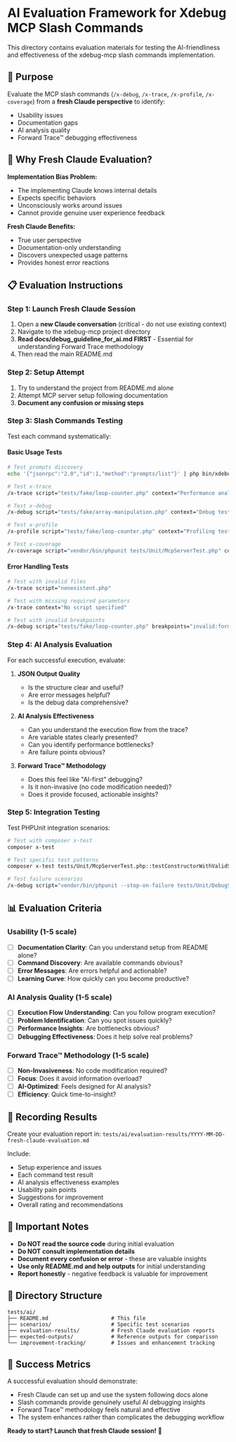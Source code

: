 # AI Evaluation Framework for Xdebug MCP Slash Commands

This directory contains evaluation materials for testing the AI-friendliness and effectiveness of the xdebug-mcp slash commands implementation.

## 🎯 Purpose

Evaluate the MCP slash commands (`/x-debug`, `/x-trace`, `/x-profile`, `/x-coverage`) from a **fresh Claude perspective** to identify:
- Usability issues
- Documentation gaps  
- AI analysis quality
- Forward Trace™ debugging effectiveness

## 🧠 Why Fresh Claude Evaluation?

**Implementation Bias Problem:**
- The implementing Claude knows internal details
- Expects specific behaviors 
- Unconsciously works around issues
- Cannot provide genuine user experience feedback

**Fresh Claude Benefits:**
- True user perspective
- Documentation-only understanding
- Discovers unexpected usage patterns
- Provides honest error reactions

## 📋 Evaluation Instructions

### Step 1: Launch Fresh Claude Session
1. Open a **new Claude conversation** (critical - do not use existing context)
2. Navigate to the xdebug-mcp project directory
3. **Read docs/debug_guideline_for_ai.md FIRST** - Essential for understanding Forward Trace methodology
4. Then read the main README.md

### Step 2: Setup Attempt
1. Try to understand the project from README.md alone
2. Attempt MCP server setup following documentation
3. **Document any confusion or missing steps**

### Step 3: Slash Commands Testing
Test each command systematically:

#### Basic Usage Tests
```bash
# Test prompts discovery
echo '{"jsonrpc":"2.0","id":1,"method":"prompts/list"}' | php bin/xdebug-mcp

# Test x-trace
/x-trace script="tests/fake/loop-counter.php" context="Performance analysis"

# Test x-debug  
/x-debug script="tests/fake/array-manipulation.php" context="Debug test" breakpoints="tests/fake/array-manipulation.php:10"

# Test x-profile
/x-profile script="tests/fake/loop-counter.php" context="Profiling test"

# Test x-coverage
/x-coverage script="vendor/bin/phpunit tests/Unit/McpServerTest.php" context="Coverage test"
```


#### Error Handling Tests
```bash
# Test with invalid files
/x-trace script="nonexistent.php"

# Test with missing required parameters
/x-trace context="No script specified"

# Test with invalid breakpoints
/x-debug script="tests/fake/loop-counter.php" breakpoints="invalid:format"
```

### Step 4: AI Analysis Evaluation
For each successful execution, evaluate:

1. **JSON Output Quality**
   - Is the structure clear and useful?
   - Are error messages helpful?
   - Is the debug data comprehensive?

2. **AI Analysis Effectiveness**
   - Can you understand the execution flow from the trace?
   - Are variable states clearly presented?
   - Can you identify performance bottlenecks?
   - Are failure points obvious?

3. **Forward Trace™ Methodology**
   - Does this feel like "AI-first" debugging?
   - Is it non-invasive (no code modification needed)?
   - Does it provide focused, actionable insights?

### Step 5: Integration Testing
Test PHPUnit integration scenarios:

```bash
# Test with composer x-test
composer x-test

# Test specific test patterns
composer x-test tests/Unit/McpServerTest.php::testConstructorWithValidScript

# Test failure scenarios
/x-debug script="vendor/bin/phpunit --stop-on-failure tests/Unit/DebugServerTest.php" context="First failure debugging"
```

## 📊 Evaluation Criteria

### Usability (1-5 scale)
- [ ] **Documentation Clarity**: Can you understand setup from README alone?
- [ ] **Command Discovery**: Are available commands obvious?
- [ ] **Error Messages**: Are errors helpful and actionable?
- [ ] **Learning Curve**: How quickly can you become productive?

### AI Analysis Quality (1-5 scale)  
- [ ] **Execution Flow Understanding**: Can you follow program execution?
- [ ] **Problem Identification**: Can you spot issues quickly?
- [ ] **Performance Insights**: Are bottlenecks obvious?
- [ ] **Debugging Effectiveness**: Does it help solve real problems?

### Forward Trace™ Methodology (1-5 scale)
- [ ] **Non-Invasiveness**: No code modification required?
- [ ] **Focus**: Does it avoid information overload?
- [ ] **AI-Optimized**: Feels designed for AI analysis?
- [ ] **Efficiency**: Quick time-to-insight?

## 📝 Recording Results

Create your evaluation report in: `tests/ai/evaluation-results/YYYY-MM-DD-fresh-claude-evaluation.md`

Include:
- Setup experience and issues
- Each command test result
- AI analysis effectiveness examples
- Usability pain points
- Suggestions for improvement
- Overall rating and recommendations

## 🚨 Important Notes

- **Do NOT read the source code** during initial evaluation
- **Do NOT consult implementation details** 
- **Document every confusion or error** - these are valuable insights
- **Use only README.md and help outputs** for initial understanding
- **Report honestly** - negative feedback is valuable for improvement

## 📁 Directory Structure

```
tests/ai/
├── README.md                    # This file
├── scenarios/                   # Specific test scenarios
├── evaluation-results/          # Fresh Claude evaluation reports
├── expected-outputs/            # Reference outputs for comparison
└── improvement-tracking/        # Issues and enhancement tracking
```

## 🎯 Success Metrics

A successful evaluation should demonstrate:
- Fresh Claude can set up and use the system following docs alone
- Slash commands provide genuinely useful AI debugging insights  
- Forward Trace™ methodology feels natural and effective
- The system enhances rather than complicates the debugging workflow

**Ready to start? Launch that fresh Claude session!** 🚀